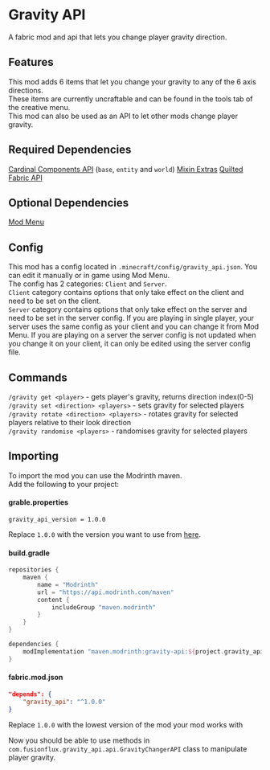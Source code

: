 # Gravity API
A fabric mod and api that lets you change player gravity direction.

## Features
This mod adds 6 items that let you change your gravity to any of the 6 axis directions.  
These items are currently uncraftable and can be found in the tools tab of the creative menu.  
This mod can also be used as an API to let other mods change player gravity.

## Required Dependencies
[Cardinal Components API](https://github.com/OnyxStudios/Cardinal-Components-API) (`base`, `entity` and `world`)
[Mixin Extras](https://github.com/LlamaLad7/MixinExtras)
[Quilted Fabric API](https://github.com/QuiltMC/quilted-fabric-api)


## Optional Dependencies
[Mod Menu](https://github.com/TerraformersMC/ModMenu)

## Config
This mod has a config located in `.minecraft/config/gravity_api.json`. You can edit it manually or in game using Mod Menu.  
The config has 2 categories: `Client` and `Server`.  
`Client` category contains options that only take effect on the client and need to be set on the client.  
`Server` category contains options that only take effect on the server and need to be set in the server config. If you are playing in single player, your server uses the same config as your client and you can change it from Mod Menu. If you are playing on a server the server config is not updated when you change it on your client, it can only be edited using the server config file.

## Commands
`/gravity get <player>` - gets player's gravity, returns direction index(0-5)  
`/gravity set <direction> <players>` - sets gravity for selected players  
`/gravity rotate <direction> <players>` - rotates gravity for selected players relative to their look direction  
`/gravity randomise <players>` - randomises gravity for selected players

## Importing
To import the mod you can use the Modrinth maven.  
Add the following to your project:

#### grable.properties
```properties
gravity_api_version = 1.0.0
```
Replace `1.0.0` with the version you want to use from [here](https://modrinth.com/mod/gravity-api/versions).

#### build.gradle
```gradle
repositories {
    maven {
		name = "Modrinth"
		url = "https://api.modrinth.com/maven"
		content {
			includeGroup "maven.modrinth"
		}
	}
}

dependencies {
    modImplementation "maven.modrinth:gravity-api:${project.gravity_api_version}"
}
```

#### fabric.mod.json
```json
"depends": {
    "gravity_api": "^1.0.0"
}
```
Replace `1.0.0` with the lowest version of the mod your mod works with

Now you should be able to use methods in `com.fusionflux.gravity_api.api.GravityChangerAPI` class to manipulate player gravity.
